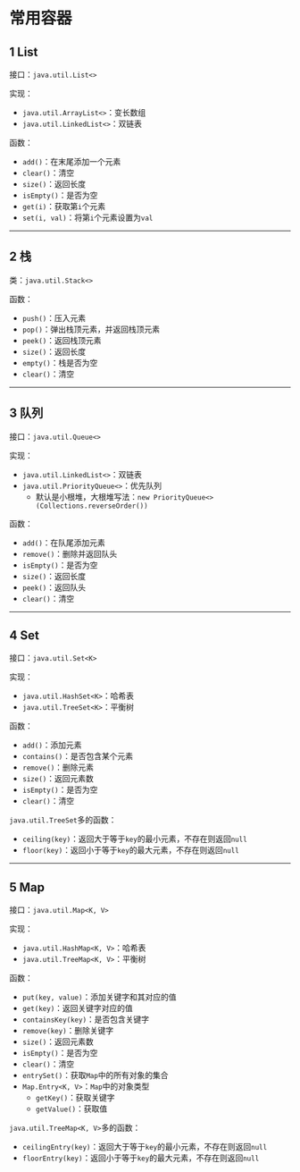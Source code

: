 # 常用容器

## 1 List

接口：`java.util.List<>`

实现：

- `java.util.ArrayList<>`：变长数组
- `java.util.LinkedList<>`：双链表

函数：

- `add()`：在末尾添加一个元素
- `clear()`：清空
- `size()`：返回长度
- `isEmpty()`：是否为空
- `get(i)`：获取第`i`个元素
- `set(i, val)`：将第`i`个元素设置为`val`

- - - - - -

## 2 栈

类：`java.util.Stack<>`

函数：

- `push()`：压入元素
- `pop()`：弹出栈顶元素，并返回栈顶元素
- `peek()`：返回栈顶元素
- `size()`：返回长度
- `empty()`：栈是否为空
- `clear()`：清空

- - - - - -

## 3 队列

接口：`java.util.Queue<>`

实现：

- `java.util.LinkedList<>`：双链表
- `java.util.PriorityQueue<>`：优先队列
  - 默认是小根堆，大根堆写法：`new PriorityQueue<>(Collections.reverseOrder())`

函数：

- `add()`：在队尾添加元素
- `remove()`：删除并返回队头
- `isEmpty()`：是否为空
- `size()`：返回长度
- `peek()`：返回队头
- `clear()`：清空

- - - - - -

## 4 Set

接口：`java.util.Set<K>`

实现：

- `java.util.HashSet<K>`：哈希表
- `java.util.TreeSet<K>`：平衡树

函数：

- `add()`：添加元素
- `contains()`：是否包含某个元素
- `remove()`：删除元素
- `size()`：返回元素数
- `isEmpty()`：是否为空
- `clear()`：清空

`java.util.TreeSet`多的函数：

- `ceiling(key)`：返回大于等于`key`的最小元素，不存在则返回`null`
- `floor(key)`：返回小于等于`key`的最大元素，不存在则返回`null`

- - - - - -

## 5 Map

接口：`java.util.Map<K, V>`

实现：

- `java.util.HashMap<K, V>`：哈希表
- `java.util.TreeMap<K, V>`：平衡树

函数：

- `put(key, value)`：添加关键字和其对应的值
- `get(key)`：返回关键字对应的值
- `containsKey(key)`：是否包含关键字
- `remove(key)`：删除关键字
- `size()`：返回元素数
- `isEmpty()`：是否为空
- `clear()`：清空
- `entrySet()`：获取`Map`中的所有对象的集合
- `Map.Entry<K, V>`：`Map`中的对象类型
  - `getKey()`：获取关键字
  - `getValue()`：获取值

`java.util.TreeMap<K, V>`多的函数：

- `ceilingEntry(key)`：返回大于等于`key`的最小元素，不存在则返回`null`
- `floorEntry(key)`：返回小于等于`key`的最大元素，不存在则返回`null`